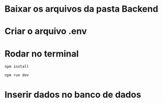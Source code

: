# Baixar os arquivos da pasta Backend

# Criar o arquivo .env

# Rodar no terminal
```npm install```

```npm run dev```

# Inserir dados no banco de dados
